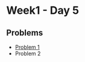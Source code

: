 # Week1 - Day 5

## Problems
- [Problem 1](https://github.com/sanjaymadaan/PostImmersion2025-PIPTP-Prep-2025/blob/main/Week1/Day5/13.%20Single%20Number)
- Problem 2
